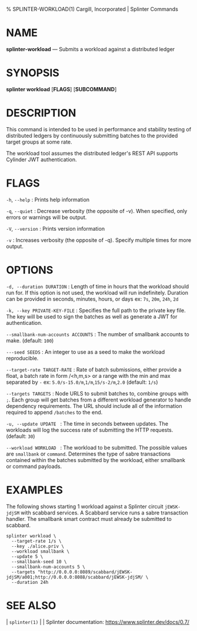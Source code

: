 % SPLINTER-WORKLOAD(1) Cargill, Incorporated | Splinter Commands
<!--
  Copyright 2018-2021 Cargill Incorporated
  Licensed under Creative Commons Attribution 4.0 International License
  https://creativecommons.org/licenses/by/4.0/
-->

NAME
====

**splinter-workload** — Submits a workload against a distributed ledger

SYNOPSIS
========
**splinter workload** \[**FLAGS**\] \[**SUBCOMMAND**\]

DESCRIPTION
===========
This command is intended to be used in performance and stability testing
of distributed ledgers by continuously submitting batches to the provided
target groups at some rate.

The workload tool assumes the distributed ledger's REST API supports Cylinder
JWT authentication.

FLAGS
=====
`-h`, `--help`
: Prints help information

`-q`, `--quiet`
: Decrease verbosity (the opposite of -v). When specified, only errors or
  warnings will be output.

`-V`, `--version`
: Prints version information

`-v`
: Increases verbosity (the opposite of -q). Specify multiple times for more
  output.

OPTIONS
=======
`-d, --duration DURATION`
: Length of time in hours that the workload should run for. If this option is not
  used, the workload will run indefinitely. Duration can be provided in seconds,
  minutes, hours, or days ex: `7s`, `20m`, `24h`, `2d`

`-k, --key PRIVATE-KEY-FILE`
: Specifies the full path to the private key file. The key will be used to
  sign the batches as well as generate a JWT for authentication.

`--smallbank-num-accounts ACCOUNTS`
: The number of smallbank accounts to make. (default: `100`)

`---seed SEEDS`
: An integer to use as a seed to make the workload reproducible.

`--target-rate TARGET-RATE`
: Rate of batch submissions, either provide a float, a batch rate in form 
  <float>/<h,m,s> or a range with the min and max separated by `-` 
  ex: `5.0/s-15.0/m`,`1/m`,`15/s-2/m`,`2.0` (default: `1/s`)

`--targets TARGETS`
:  Node URLS to submit batches to, combine groups with `;`. Each group will get
   batches from a different workload generator to handle dependency
   requirements. The URL should include all of the information required to
   append `/batches` to the end.

`-u, --update UPDATE `
: The time in seconds between updates. The workloads will log the success rate
  of submitting the HTTP requests. (default: `30`)

`--workload WORKLOAD `
: The workload to be submitted. The possible values are `smallbank` or `command`.
  Determines the type of sabre transactions contained within the batches
  submitted by the workload, either smallbank or command payloads.

EXAMPLES
========
The following shows starting 1 workload against a Splinter circuit `jEWSK-jdjSM`
with scabbard services. A Scabbard service runs a sabre transaction handler.
The smallbank smart contract must already be submitted to scabbard.

```
splinter workload \
  --target-rate 1/s \
  --key ./alice.priv \
  --workload smallbank \
  --update 5 \
  --smallbank-seed 10 \
  --smallbank-num-accounts 5 \
  --targets "http://0.0.0.0:8089/scabbard/jEWSK-jdjSM/a001;http://0.0.0.0:8088/scabbard/jEWSK-jdjSM/ \
  --duration 24h
```


SEE ALSO
========
| `splinter(1)`
|
| Splinter documentation: https://www.splinter.dev/docs/0.7/
